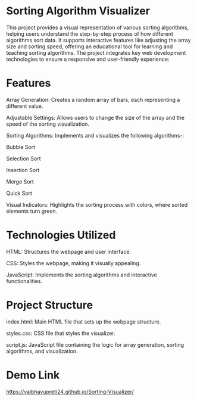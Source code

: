 <h1>Sorting Algorithm Visualizer</h1>

This project provides a visual representation of various sorting algorithms, helping users understand the step-by-step process of how different algorithms sort data. It supports interactive features like adjusting the array size and sorting speed, offering an educational tool for learning and teaching sorting algorithms. The project integrates key web development technologies to ensure a responsive and user-friendly experience:

<h1>Features</h1>

Array Generation: Creates a random array of bars, each representing a different value.

Adjustable Settings: Allows users to change the size of the array and the speed of the sorting visualization.

Sorting Algorithms: Implements and visualizes the following algorithms-:

Bubble Sort

Selection Sort

Insertion Sort

Merge Sort

Quick Sort

Visual Indicators: Highlights the sorting process with colors, where sorted elements turn green.

<h1>Technologies Utilized</h1>

HTML: Structures the webpage and user interface.

CSS: Styles the webpage, making it visually appealing.

JavaScript: Implements the sorting algorithms and interactive functionalities.

<h1>Project Structure</h1>

index.html: Main HTML file that sets up the webpage structure.

styles.css: CSS file that styles the visualizer.

script.js: JavaScript file containing the logic for array generation, sorting algorithms, and visualization.

<h1>Demo Link</h1>

https://vaibhavupreti24.github.io/Sorting-Visualizer/
